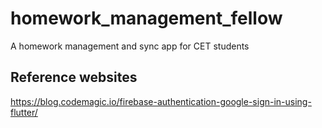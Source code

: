 # homework_management_fellow

A homework management and sync app for CET students

## Reference websites

https://blog.codemagic.io/firebase-authentication-google-sign-in-using-flutter/
